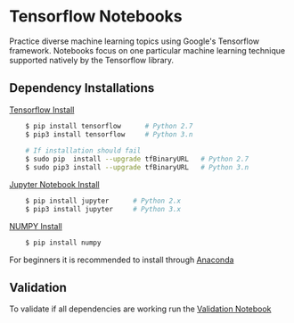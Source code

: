 # Tensorflow Notebooks
Practice diverse machine learning topics using Google's Tensorflow framework. Notebooks focus on one particular machine learning technique supported natively by the Tensorflow library.




## Dependency Installations
[Tensorflow Install](https://www.tensorflow.org/install/)
```sh
    $ pip install tensorflow      # Python 2.7
    $ pip3 install tensorflow     # Python 3.n
    
    # If installation should fail
    $ sudo pip  install --upgrade tfBinaryURL   # Python 2.7
    $ sudo pip3 install --upgrade tfBinaryURL   # Python 3.n 
```

[Jupyter Notebook Install](http://jupyter.readthedocs.io/en/latest/install.html)
```sh
    $ pip install jupyter      # Python 2.x
    $ pip3 install jupyter     # Python 3.x
```

[NUMPY Install](https://www.scipy.org/install.html)
```sh
    $ pip install numpy
```

For beginners it is recommended to install through [Anaconda](https://www.anaconda.com/download/#macos)

## Validation
To validate if all dependencies are working run the [Validation Notebook](https://github.com/jaimevirgen/TFNotebooks/blob/master/Notebooks/HelloWorld/TF_Validation.ipynb)


